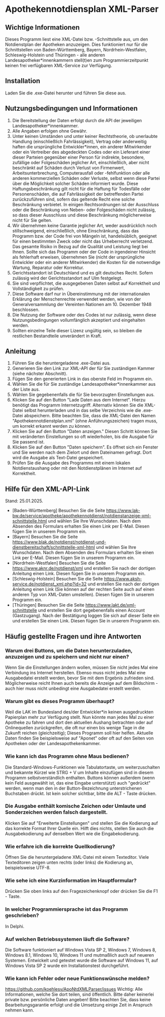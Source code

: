 # Apothekennotdiensplan XML-Parser
## Wichtige Informationen

Dieses Programm liest eine XML-Datei bzw. -Schnittstelle aus, um den Notdienstplan der Apotheken anzuzeigen. Dies funktioniert nur für die Schnittstellen von Baden-Württemberg, Bayern, Nordrhein-Westfalen, Schleswig-Holstein und Thüringen - alle anderen Landesapotheker*innenkammern stell(t)en zum Programmierzeitpunkt keinen frei verfügbaren XML-Service zur Verfügung.

## Installation
Laden Sie die .exe-Datei herunter und führen Sie diese aus.

## Nutzungsbedingungen und Informationen

1. Die Bereitstellung der Daten erfolgt durch die API der jeweiligen Landesapotheker*innenkammer.
2. Alle Angaben erfolgen ohne Gewähr.
3. Unter keinen Umständen und unter keiner Rechtstheorie, ob unerlaubte Handlung (einschließlich Fahrlässigkeit), Vertrag oder anderweitig haften die ursprüngliche Entwickler*innen, ein anderer Mitwirkender oder ein Vertreiber des abgedeckten Codes oder ein Lieferant einer dieser Parteien gegenüber einer Person für indirekte, besondere, zufällige oder Folgeschäden jeglicher Art, einschließlich, aber nicht beschränkt auf Schäden durch Verlust von Firmenwert, Arbeitsunterbrechung, Computerausfall oder -fehlfunktion oder alle anderen kommerziellen Schäden oder Verluste, selbst wenn diese Partei über die Möglichkeit solcher Schäden informiert wurde. Diese Haftungsbeschränkung gilt nicht für die Haftung für Todesfälle oder Personenschäden, die auf Fahrlässigkeit der betreffenden Partei zurückzuführen sind, sofern das geltende Recht eine solche Beschränkung verbietet. In einigen Rechtsordnungen ist der Ausschluss oder die Beschränkung von Neben- oder Folgeschäden nicht zulässig, so dass dieser Ausschluss und diese Beschränkung möglicherweise nicht für Sie gelten.
4. Wir übernehmen keine Garantie jeglicher Art, weder ausdrücklich noch stillschweigend, einschließlich, ohne Einschränkung, dass das Programm bzw. der Code frei von Mängeln ist, handelsüblich, geeignet für einen bestimmten Zweck oder nicht das Urheberrecht verletzend. Das gesamte Risiko in Bezug auf die Qualität und Leistung liegt bei Ihnen. Sollte sich das Programm oder der Code in irgendeiner Hinsicht als fehlerhaft erweisen, übernehmen Sie (nicht der ursprüngliche Entwickler oder ein anderer Mitwirkender) die Kosten für die notwendige Wartung, Reparatur oder Korrektur.
5. Gerichtsstandort ist Deutschland und es gilt deutsches Recht. Sofern zulässig wird der Gerichtsstandort auf Ulm festgelegt.
6. Sie sind verpflichtet, die ausgegebenen Daten selbst auf Korrektheit und Vollständigkeit zu prüfen.
7. Diese Software darf nur in Übereinstimmung mit der internationalen Erklärung der Menschenrechte verwendet werden, wie von der Generalversammlung der Vereinten Nationen am 10. Dezember 1948 beschlossen.
8. Die Nutzung der Software oder des Codes ist nur zulässig, wenn diese Nutzungsbedingungen vollumfänglich akzeptiert und eingehalten werden.
9. Sollten einzelne Teile dieser Lizenz ungültig sein, so bleiben die restlichen Bestandteile unverändert in Kraft.

## Anleitung

1. Führen Sie die heruntergeladene .exe-Datei aus.
2. Generieren Sie den Link zur XML-API der für Sie zuständigen Kammer (siehe nächster Abschnitt).
3. Fügen Sie den generierten Link in das oberste Feld im Programm ein.
4. Wählen Sie die für Sie zuständige Landesapotheker*innenkammer aus der Liste aus.
5. Wählen Sie gegebenenfalls die für Sie bevorzugten Einstellungen aus.
6. Klicken Sie auf den Button "Lade Daten aus dem Internet". Hierzu benötigt das Programm Internetzugriff. Alternativ können Sie die XML-Datei selbst herunterladen und in das selbe Verzeichnis wie die .exe-Datei abspeichern. Bitte beachten Sie, dass die XML-Datei den Namen "Apothekennotdienstplan.xml" (ohne Anführungszeichen) tragen muss, um korrekt erkannt werden zu können.
7. Klicken Sie auf den Button "Daten anzeigen." Diesen Schritt können Sie mit veränderten Einstellungen so oft wiederholen, bis die Ausgabe für Sie passend ist.
8. Klicken Sie auf den Button "Daten speichern". Es öffnet sich ein Fenster und Sie werden nach dem Zielort und dem Dateinamen gefragt. Dort wird die Ausgabe als Text-Datei gespeichert.
9. Prüfen Sie die Ausgabe des Programms mit einem lokalen Notdienstaushang oder mit den Notdienstplänen im Internet auf Korrektheit.

## Hilfe für den XML-API-Link

Stand: 25.01.2025.

- [Baden-Württemberg] Besuchen Sie die Seite https://www.lak-bw.de/service/apotheke/apothekennotdienst/notdienstanzeige-xml-schnittstelle.html und wählen Sie Ihre Wunschdaten. Nach dem Absenden des Formulars erhalten Sie einen Link per E-Mail. Diesen fügen Sie in unserem Programm ein.
- [Bayern] Besuchen Sie die Seite https://www.blak.de/notdienst/notdienst-und-dienstbereitschaft/schnittstelle-xml-html und wählen Sie Ihre Wunschdaten. Nach dem Absenden des Formulars erhalten Sie einen Link per E-Mail. Diesen fügen Sie in unserem Programm ein.
- [Nordrhein-Westfalen] Besuchen Sie die Seite https://www.aknr.de/notdienst/xml und erstellen Sie nach der dortigen Anleitung einen Link. Diesen fügen Sie in unserem Programm ein.
- [Schleswig-Holstein] Besuchen Sie die Seite https://www.aksh-service.de/notdienst_xml.php?id=32 und erstellen Sie nach der dortigen Anleitung einen Link (Sie können auf der rechten Seite auch auf einen anderen Typ von XML-Daten umstellen). Diesen fügen Sie in unserem Programm ein.
- [Thüringen] Besuchen Sie die Seite https://www.lakt.de/xml-schnittstelle und erstellen Sie dort gegebenenfalls einen Account (Gastzugang). Nach der Bestätigung loggen Sie sich auf dieser Seite ein und erstellen Sie einen Link. Diesen fügen Sie in unserem Programm ein.

## Häufig gestellte Fragen und ihre Antworten

### Warum drei Buttons, um die Daten herunterzuladen, anzuzeigen und zu speichern und nicht nur einen?
Wenn Sie die Einstellungen ändern wollen, müssen Sie nicht jedes Mal eine Verbindung ins Internet herstellen. Ebenso muss nicht jedes Mal eine Ausgabedatei erstellt werden, bevor Sie mit dem Ergebnis zufrieden sind. Möglicherweise reicht Ihnen auch bereits die Anzeige auf dem Bildschirm - auch hier muss nicht unbedingt eine Ausgabedatei erstellt werden.

### Warum gibt es dieses Programm überhaupt?
Weil die LAK im Bundesland des/der Entwickler*in keinen ausgedruckten Papierplan mehr zur Verfügung stellt. Nun könnte man jedes Mal zu einer Apotheke zu fahren und dort den aktuellen Aushang betrachten oder auf Onlinequellen zurückgreifen, die oft nur einen bis wenige Tage in die Zukunft reichen (gleichzeitig); Dieses Programm soll hier helfen.
Aktuelle Daten finden Sie beispielsweise auf "Aponet" oder oft auf den Seiten von Apotheken oder der Landesapothekenkammer.

### Wie kann ich das Programm ohne Maus bedienen?
Die Standard-Windows-Funktionen wie Tabulatortaste, um weiterzuschalten und bekannte Kürzel wie STRG + V um Inhalte einzufügen sind in diesem Programm selbstverständlich enthalten. Buttons können außerdem (wenn kein Feld ausgewählt ist, das eine Eingabe unterstützt) auch "gedrückt" werden, wenn man den in der Button-Bezeichnung unterstrichenen Buchstaben drückt. Ist kein solcher sichtbar, bitte die ALT - Taste drücken.

### Die Ausgabe enthält komische Zeichen oder Umlaute und Sonderzeichen werden falsch dargestellt.
Klicken Sie auf "Erweiterte Einstellungen" und stellen Sie die Kodierung auf das korrekte Format Ihrer Quelle ein. Hilft dies nichts, stellen Sie auch die Ausgabekodierung auf denselben Wert wie die Eingabekodierung.

### Wie erfahre ich die korrekte Quellkodierung?
Öffnen Sie die heruntergeladene XML-Datei mit einem Texteditor. Viele Texteditoren zeigen unten rechts (oder links) die Kodierung an, beispielsweise UTF-8.

### Wie sehe ich eine Kurzinformation im Hauptformular?
Drücken Sie oben links auf den Fragezeichenknopf oder drücken Sie die F1 - Taste.

### In welcher Programmiersprache ist das Programm geschrieben?
In Delphi.

### Auf welchen Betriebssystemen läuft die Software?
Die Software funktioniert auf Windows Vista SP 2, Windows 7, Windows 8, Windows 8.1, Windows 10, Windows 11 und mutmaßlich auch auf neueren Systemen. Entwickelt und getestet wurde die Software auf Windows 11, auf Windows Vista SP 2 wurde ein Installationstest durchgeführt.

### Wie kann ich Fehler oder neue Funktionswünsche melden?
https://github.com/koehlesv/ApoNtdXMLParser/issues
Wichtig: Alle Informationen, welche Sie dort teilen, sind öffentlich. Bitte daher keinerlei private bzw. persönliche Daten angeben!
Bitte beachten Sie, dass keine Bearbeitungsgarantie erfolgt und die Umsetzung einige Zeit in Anspruch nehmen kann.
